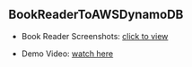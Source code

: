 ## BookReaderToAWSDynamoDB

* Book Reader Screenshots: [click to view]( https://github.com/lipingwucs/BookReaderToAWSDynamoDB/blob/main/Lab%232_Screenshots_LipingWu.pdf )

* Demo Video: [watch here ]( https://github.com/lipingwucs/BookReaderToAWSDynamoDB/blob/main/COMP306Lab02_Lipingwu.mp4)
